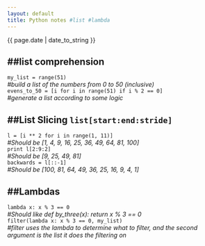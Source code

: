 ```yaml
---
layout: default
title: Python notes #list #lambda
---
```

{{ page.date | date_to_string }}

##list comprehension   
---
 
`my_list = range(51)`      
_#build a list of the numbers from 0 to 50 (inclusive)_   
`evens_to_50 = [i for i in range(51) if i % 2 == 0]`   
_#generate a list according to some logic_   
   

##List Slicing `list[start:end:stride]`   
---
 
`l = [i ** 2 for i in range(1, 11)]`   
_#Should be \[1, 4, 9, 16, 25, 36, 49, 64, 81, 100]_   
`print l[2:9:2]`   
_#Should be \[9, 25, 49, 81]_   
`backwards = l[::-1]`   
_#Should be \[100, 81, 64, 49, 36, 25, 16, 9, 4, 1]_  
   

##Lambdas   
---
 
`lambda x: x % 3 == 0`   
*#Should like def by_three(x): return x % 3 == 0*  
`filter(lambda x: x % 3 == 0, my_list)`   
_#filter uses the lambda to determine what to filter, and the second argument is the list it does the filtering on_   
